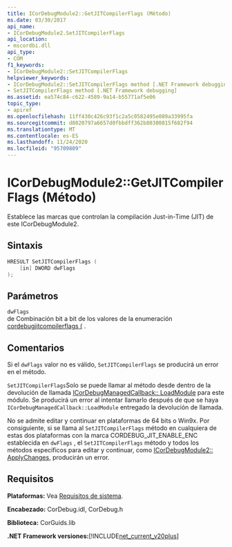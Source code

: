 ```yaml
---
title: ICorDebugModule2::GetJITCompilerFlags (Método)
ms.date: 03/30/2017
api_name:
- ICorDebugModule2.SetJITCompilerFlags
api_location:
- mscordbi.dll
api_type:
- COM
f1_keywords:
- ICorDebugModule2::SetJITCompilerFlags
helpviewer_keywords:
- ICorDebugModule2::SetJITCompilerFlags method [.NET Framework debugging]
- SetJITCompilerFlags method [.NET Framework debugging]
ms.assetid: ea574c84-c622-4589-9a14-b55771af5e06
topic_type:
- apiref
ms.openlocfilehash: 11ff430c426c93f1c2a5c0582495e089a33995fa
ms.sourcegitcommit: d8020797a6657d0fbbdff362b80300815f682f94
ms.translationtype: MT
ms.contentlocale: es-ES
ms.lasthandoff: 11/24/2020
ms.locfileid: "95709809"
---
```

# <a name="icordebugmodule2setjitcompilerflags-method"></a>ICorDebugModule2::GetJITCompilerFlags (Método)

Establece las marcas que controlan la compilación Just-in-Time (JIT) de este ICorDebugModule2.  
  
## <a name="syntax"></a>Sintaxis  
  
```cpp  
HRESULT SetJITCompilerFlags (  
    [in] DWORD dwFlags  
);  
```  
  
## <a name="parameters"></a>Parámetros  

 `dwFlags`  
 de Combinación bit a bit de los valores de la enumeración [cordebugjitcompilerflags (](cordebugjitcompilerflags-enumeration.md) .  
  
## <a name="remarks"></a>Comentarios  

 Si el `dwFlags` valor no es válido, `SetJITCompilerFlags` se producirá un error en el método.  
  
 `SetJITCompilerFlags`Solo se puede llamar al método desde dentro de la devolución de llamada [ICorDebugManagedCallback:: LoadModule](icordebugmanagedcallback-loadmodule-method.md) para este módulo. Se producirá un error al intentar llamarlo después de que se haya `ICorDebugManagedCallback::LoadModule` entregado la devolución de llamada.  
  
 No se admite editar y continuar en plataformas de 64 bits o Win9x. Por consiguiente, si se llama al `SetJITCompilerFlags` método en cualquiera de estas dos plataformas con la marca CORDEBUG_JIT_ENABLE_ENC establecida en `dwFlags` , el `SetJITCompilerFlags` método y todos los métodos específicos para editar y continuar, como [ICorDebugModule2:: ApplyChanges](icordebugmodule2-applychanges-method.md), producirán un error.  
  
## <a name="requirements"></a>Requisitos  

 **Plataformas:** Vea [Requisitos de sistema](../../get-started/system-requirements.md).  
  
 **Encabezado:** CorDebug.idl, CorDebug.h  
  
 **Biblioteca:** CorGuids.lib  
  
 **.NET Framework versiones:**[!INCLUDE[net_current_v20plus](../../../../includes/net-current-v20plus-md.md)]
